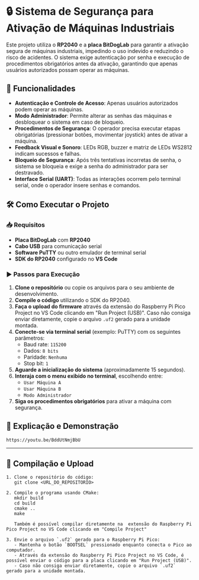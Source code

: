 # 🔒 Sistema de Segurança para Ativação de Máquinas Industriais

Este projeto utiliza o **RP2040** e a **placa BitDogLab** para garantir a ativação segura de máquinas industriais, impedindo o uso indevido e reduzindo o risco de acidentes. O sistema exige autenticação por senha e execução de procedimentos obrigatórios antes da ativação, garantindo que apenas usuários autorizados possam operar as máquinas.

## 🚀 Funcionalidades

- **Autenticação e Controle de Acesso**: Apenas usuários autorizados podem operar as máquinas.
- **Modo Administrador**: Permite alterar as senhas das máquinas e desbloquear o sistema em caso de bloqueio.
- **Procedimentos de Segurança**: O operador precisa executar etapas obrigatórias (pressionar botões, movimentar joystick) antes de ativar a máquina.
- **Feedback Visual e Sonoro**: LEDs RGB, buzzer e matriz de LEDs WS2812 indicam sucessos e falhas.
- **Bloqueio de Segurança**: Após três tentativas incorretas de senha, o sistema se bloqueia e exige a senha do administrador para ser destravado.
- **Interface Serial (UART)**: Todas as interações ocorrem pelo terminal serial, onde o operador insere senhas e comandos.

## 🛠️ Como Executar o Projeto

### 📥 Requisitos

- **Placa BitDogLab** com **RP2040**
- **Cabo USB** para comunicação serial
- **Software PuTTY** ou outro emulador de terminal serial
- **SDK do RP2040** configurado no **VS Code**

### ▶️ Passos para Execução

1. **Clone o repositório** ou copie os arquivos para o seu ambiente de desenvolvimento.
2. **Compile o código** utilizando o SDK do RP2040.
3. **Faça o upload do firmware** através da extensão do Raspberry Pi Pico Project no VS Code clicando em "Run Project (USB)". Caso não consiga enviar diretamente, copie o arquivo `.uf2` gerado para a unidade montada.
4. **Conecte-se via terminal serial** (exemplo: PuTTY) com os seguintes parâmetros:
   - Baud rate: `115200`
   - Dados: `8 bits`
   - Paridade: `Nenhuma`
   - Stop bit: `1`
5. **Aguarde a inicialização do sistema** (aproximadamente 15 segundos).
6. **Interaja com o menu exibido no terminal**, escolhendo entre:
   - `Usar Máquina A`
   - `Usar Máquina B`
   - `Modo Administrador`
7. **Siga os procedimentos obrigatórios** para ativar a máquina com segurança.

## 🎥 Explicação e Demonstração

```plaintext
https://youtu.be/BddUtNmjBbU
```

---


## 🚀 Compilação e Upload

```plaintext
1. Clone o repositório do código:
   git clone <URL_DO_REPOSITORIO>

2. Compile o programa usando CMake:
   mkdir build
   cd build
   cmake ..
   make

   Também é possível compilar diretamente na  extensão do Raspberry Pi Pico Project no VS Code clicando em "Compile Project"

3. Envie o arquivo `.uf2` gerado para o Raspberry Pi Pico:
   - Mantenha o botão `BOOTSEL` pressionado enquanto conecta o Pico ao computador.
   - Através da extensão do Raspberry Pi Pico Project no VS Code, é possível enviar o código para a placa clicando em "Run Project (USB)".
   - Caso não consiga enviar diretamente, copie o arquivo `.uf2` gerado para a unidade montada.

```